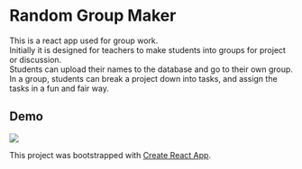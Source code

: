 # Random Group Maker
This is a react app used for group work. <br>
Initially it is designed for teachers to make students into groups for project or discussion. <br>
Students can upload their names to the database and go to their own group. In a group, students can break a project down into tasks, and assign the tasks in a fun and fair way.

## Demo
![](group-maker.gif)

This project was bootstrapped with [Create React App](https://github.com/facebook/create-react-app).


